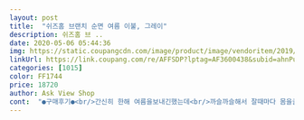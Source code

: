 ```yaml
---
layout: post 
title:  "쉬즈홈 브랜치 순면 여름 이불, 그레이" 
description: 쉬즈홈 브 ..
date: 2020-05-06 05:44:36 
img: https://static.coupangcdn.com/image/product/image/vendoritem/2019/06/18/3669629636/2e194c37-696f-4b54-bb42-3d6ea7aed06d.jpg 
linkUrl: https://link.coupang.com/re/AFFSDP?lptag=AF3600438&subid=ahnPublicAsk&pageKey=88144946&itemId=276071421&vendorItemId=3669629636&traceid=V0-113-aa858cc091281c9c 
categories: [1015] 
color: FF1744 
price: 18720 
author: Ask View Shop 
cont:  "●구매후기●<br/>간신히 한해 여름을보내긴했는데<br/>까슬까슬해서 잘때마다 몸을긁었어요<br/>디자인도 모던하니 여기저기 다 어울려요~!<br/>부드럽고 잠 디게잘와여<br/>셔츠보단 두께감 있으면서 부드럽습니다~<br/>신랑도 ㅎㅏ~~좋타 라고 하네요<br/>엄청 얇아서 여름용으로 괜찮은데 덮는용으로 산건데 까는 느낌의 이불입니다^^;;<br/>여름이불 사면 너무 얇은건 별로라 혹시나 했는데<br/>우리부부가 피부가예민하다보니<br/>이번에 다른이불 사게되었어요<br/>이번이불은 신중히골라서 여기꺼샀어요<br/>이제여름이라 겨울이불 넣고 새 여름이불 구매했어요<br/>작년에 여름이불을샀는데  시원하긴하나<br/>피부가 너무 예민해서 조금이라도 거슬리면 바로반품 하려고 했는데 촉감이 너무 좋아서, 받자마자 빨고 잘 사용중입니다.<br/><br/>" 
---
```


